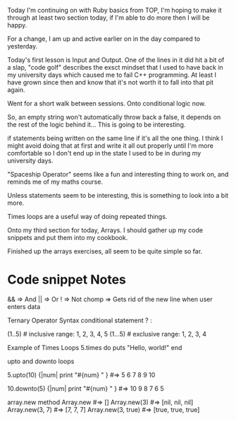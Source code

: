 Today I'm continuing on with Ruby basics from TOP, I'm hoping to make it through at least two section today, if I'm able to do more then I will be happy.

For a change, I am up and active earlier on in the day compared to yesterday.

Today's first lesson is Input and Output. One of the lines in it did hit a bit of a slap, "code golf" describes the exsct mindset that I used to have back in my university days which caused me to fail C++ programming. At least I have grown since then and know that it's not worth it to fall into that pit again.

Went for a short walk between sessions. Onto conditional logic now.

So, an empty string won't automatically throw back a false, it depends on the rest of the logic behind it... This is going to be interesting.

if statements being written on the same line if it's all the one thing. I think I might avoid doing that at first and write it all out properly until I'm more comfortable so I don't end up in the state I used to be in during my university days.

"Spaceship Operator" seems like a fun and interesting thing to work on, and reminds me of my maths course.

Unless statements seem to be interesting, this is something to look into a bit more.

Times loops are a useful way of doing repeated things.

Onto my third section for today, Arrays. I should gather up my code snippets and put them into my cookbook.

Finished up the arrays exercises, all seem to be quite simple so far.

# Code snippet Notes
&& => And
|| => Or
! => Not
chomp => Gets rid of the new line when user enters data

Ternary Operator Syntax
conditional statement ? <execute if true> : <execute if false>

(1..5)      # inclusive range: 1, 2, 3, 4, 5
(1...5)     # exclusive range: 1, 2, 3, 4

Example of Times Loops
5.times do
  puts "Hello, world!"
end

upto and downto loops

5.upto(10) {|num| print "#{num} " }     #=> 5 6 7 8 9 10

10.downto(5) {|num| print "#{num} " }   #=> 10 9 8 7 6 5

array.new method
Array.new               #=> []
Array.new(3)            #=> [nil, nil, nil]
Array.new(3, 7)         #=> [7, 7, 7]
Array.new(3, true)      #=> [true, true, true]